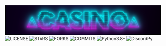 ![Casino bot](https://github.com/Animatea/casino-bot-for-discord/blob/main/assets/images/logo.png?raw=true)
![LICENSE](https://img.shields.io/github/license/Animatea/casino-bot-for-discord)
![STARS](https://img.shields.io/github/stars/Animatea/casino-bot-for-discord)
![FORKS](	https://img.shields.io/github/forks/Animatea/casino-bot-for-discord)
![COMMITS](	https://img.shields.io/github/issues/Animatea/casino-bot-for-discord)
![Python3.8+](https://img.shields.io/badge/python-3.8+-blue.svg)
![DiscordPy](https://img.shields.io/badge/discord.py-1.7+-blue.svg)


<div align="center">
		<a href="discord.gg/KKUFRZCt4f"><img src="https://discordapp.com/api/guilds/744099317836677161/widget.png?style=banner3" alt="" /></a>
</div>
